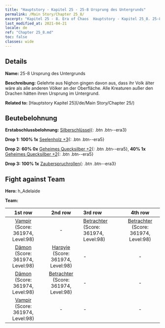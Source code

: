 ```yaml
---
title: "Hauptstory - Kapitel 25 - 25-8 Ursprung des Untergrunds"
permalink: /Main Story/Chapter 25_8/
excerpt: "Kapitel 25 - 8. Era of Chaos  Hauptstory - Kapitel 25_8. 25-8 Ursprung des Untergrunds"
last_modified_at: 2021-04-21
locale: de
ref: "Chapter 25_8.md"
toc: false
classes: wide
---
```


## Details

 **Name:** 25-8 Ursprung des Untergrunds

 **Beschreibung:** Gelehrte aus Nighon gingen davon aus, dass ihr Volk älter wäre als alle anderen Völker an der Oberfläche. Alle Kreaturen außer den Drachen hätten ihren Ursprung im Untergrund.

 **Related to:** [Hauptstory Kapitel 25](/de/Main Story/Chapter 25/)

## Beutebelohnung

 **Erstabschlussbelohnung:** [Silberschlüssel](/de/Items/con_693/){: .btn .btn--era3}

 **Drop 1:** **100% 1x** [Seelenholz +3](/de/Items/mat_83/){: .btn .btn--era5}

 **Drop 2:** **60% 0x** [Geheimes Quecksilber +2](/de/Items/mat_77/){: .btn .btn--era5}, **40% 1x** [Geheimes Quecksilber +2](/de/Items/mat_77/){: .btn .btn--era5}

 **Drop 3:** **100% 1x** [Zauberspruchrollen](/de/Items/con_694/){: .btn .btn--era3}


## Fight against Team
 **Hero:** h_Adelaide

 **Team:**


  | 1st row | 2nd row | 3rd row | 4th row |
  |:----:|:----:|:----|:----:|
  | [Vampir](/de/units/Vampire/) (Score: 361974, Level:98)  | - | [Betrachter](/de/units/Beholder/) (Score: 361974, Level:98)  | [Betrachter](/de/units/Beholder/) (Score: 361974, Level:98)  |
  | [Dämon](/de/units/Demon/) (Score: 361974, Level:98)  | [Harpyie](/de/units/Harpy/) (Score: 361974, Level:98)  | - | - |
  | [Dämon](/de/units/Demon/) (Score: 361974, Level:98)  | [Betrachter](/de/units/Beholder/) (Score: 361974, Level:98)  | - | - |
  | [Vampir](/de/units/Vampire/) (Score: 361974, Level:98)  | - | - | - |


